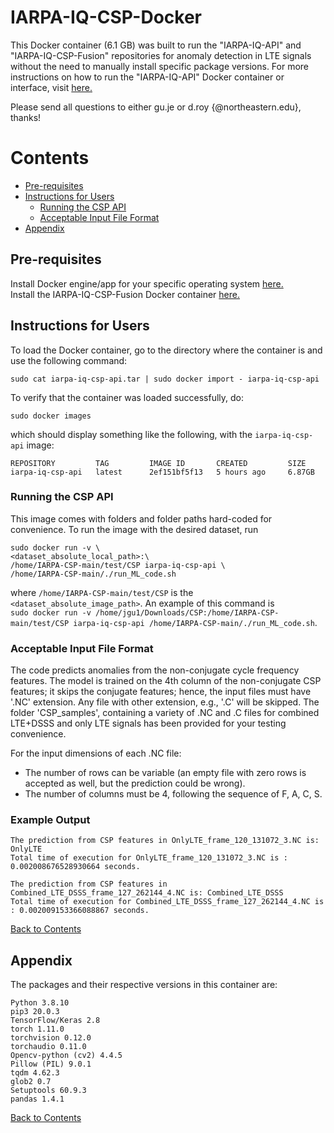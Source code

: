 # IARPA-IQ-CSP-Docker

This Docker container (6.1 GB) was built to run the "IARPA-IQ-API" and "IARPA-IQ-CSP-Fusion" repositories for anomaly detection in LTE signals without the need to manually install specific package versions. For more instructions on how to run the "IARPA-IQ-API" Docker container or interface, visit [here.](https://github.com/genesys-neu/IARPA-IQ-Docker)

Please send all questions to either gu.je or d.roy {@northeastern.edu}, thanks!

# Contents
* [Pre-requisites](#pre-requisites)
* [Instructions for Users](#instructions-for-users)
  * [Running the CSP API](#running-the-csp-api)
  * [Acceptable Input File Format](#acceptable-input-file-format)
* [Appendix](#appendix)

## Pre-requisites
Install Docker engine/app for your specific operating system [here.](https://docs.docker.com/engine/install/)  
Install the IARPA-IQ-CSP-Fusion Docker container [here.](https://drive.google.com/file/d/1aB3Prg46CvBYRVnVaSVpbc0bgE1hVda9/view?usp=sharing)

## Instructions for Users

To load the Docker container, go to the directory where the container is and use the following command:
~~~
sudo cat iarpa-iq-csp-api.tar | sudo docker import - iarpa-iq-csp-api
~~~
To verify that the container was loaded successfully, do:
~~~
sudo docker images
~~~
which should display something like the following, with the ```iarpa-iq-csp-api``` image:
~~~
REPOSITORY         TAG         IMAGE ID       CREATED         SIZE
iarpa-iq-csp-api   latest      2ef151bf5f13   5 hours ago     6.87GB
~~~

### Running the CSP API  
This image comes with folders and folder paths hard-coded for convenience. To run the image with the desired dataset, run
~~~
sudo docker run -v \
<dataset_absolute_local_path>:\
/home/IARPA-CSP-main/test/CSP iarpa-iq-csp-api \
/home/IARPA-CSP-main/./run_ML_code.sh
~~~
where ```/home/IARPA-CSP-main/test/CSP``` is the ```<dataset_absolute_image_path>```. An example of this command is  
```sudo docker run -v /home/jgu1/Downloads/CSP:/home/IARPA-CSP-main/test/CSP iarpa-iq-csp-api /home/IARPA-CSP-main/./run_ML_code.sh```.

### Acceptable Input File Format
The code predicts anomalies from the non-conjugate cycle frequency features. The model is trained on the 4th column of the non-conjugate CSP features; it skips the conjugate features; hence, the input files must have '.NC' extension. Any file with other extension, e.g., '.C' will be skipped. The folder 'CSP_samples', containing a variety of .NC and .C files for combined LTE+DSSS and only LTE signals has been provided for your testing convenience.

For the input dimensions of each .NC file:
* The number of rows can be variable (an empty file with zero rows is accepted as well, but the prediction could be wrong).
* The number of columns must be 4, following the sequence of F, A, C, S.

### Example Output
~~~
The prediction from CSP features in OnlyLTE_frame_120_131072_3.NC is: OnlyLTE
Total time of execution for OnlyLTE_frame_120_131072_3.NC is : 0.002008676528930664 seconds.

The prediction from CSP features in Combined_LTE_DSSS_frame_127_262144_4.NC is: Combined_LTE_DSSS
Total time of execution for Combined_LTE_DSSS_frame_127_262144_4.NC is : 0.002009153366088867 seconds.
~~~

[Back to Contents](#contents)

## Appendix
The packages and their respective versions in this container are:
~~~
Python 3.8.10
pip3 20.0.3
TensorFlow/Keras 2.8
torch 1.11.0
torchvision 0.12.0
torchaudio 0.11.0
Opencv-python (cv2) 4.4.5
Pillow (PIL) 9.0.1
tqdm 4.62.3
glob2 0.7
Setuptools 60.9.3
pandas 1.4.1
~~~
 
[Back to Contents](#contents)
